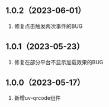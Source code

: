 ## 1.0.2（2023-06-01）
1. 修复点击触发两次事件的BUG 
## 1.0.1（2023-05-23）
1. 修复在部分平台不显示加载效果的BUG
## 1.0.0（2023-05-17）
1. 新增uv-qrcode组件
